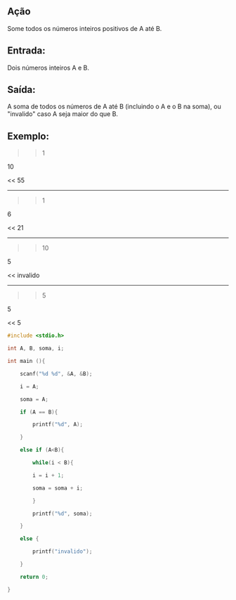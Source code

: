 ## Ação

Some todos os números inteiros positivos de A até B.


## Entrada:

Dois números inteiros A e B.

## Saída:

A soma de todos os números de A até B (incluindo o A e o B na soma), ou "invalido" caso A seja maior do que B.

## Exemplo:

>> 1 

10 

<< 55 

---
>> 1 

6 

<< 21 

---
>> 10 

5 

<< invalido 

---
>> 5 

5 

<< 5
```c
#include <stdio.h>

int A, B, soma, i;

int main (){

    scanf("%d %d", &A, &B);

    i = A;

    soma = A;

    if (A == B){

        printf("%d", A);

    }

    else if (A<B){

        while(i < B){

        i = i + 1;

        soma = soma + i;

        }

        printf("%d", soma);

    }

    else {

        printf("invalido");

    }

    return 0;

}


```
